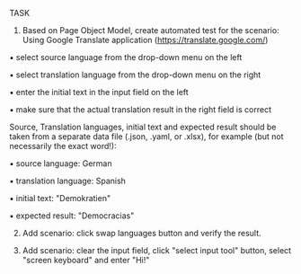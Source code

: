 

TASK

1. Based on Page Object Model, create automated test for the scenario: Using Google Translate application (https://translate.google.com/)

▪ select source language from the drop-down menu on the left

▪ select translation language from the drop-down menu on the right

▪ enter the initial text in the input field on the left

▪ make sure that the actual translation result in the right field is correct

Source, Translation languages, initial text and expected result should be taken from a separate  data file (.json, .yaml, or .xlsx), for example (but not necessarily the exact word!):

▪ source language: German

▪ translation language: Spanish

▪ initial text: "Demokratien"

▪ expected result: "Democracias"

2. Add scenario: click swap languages button and verify the result.

3. Add scenario: clear the input field, click "select input tool" button, select "screen keyboard" and  enter "Hi!" 